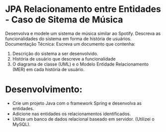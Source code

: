 # JPA Relacionamento entre Entidades - Caso de Sitema de Música
Desenvolva e modele um sistema de música similar ao Spotify. Descreva as funcionalidades do sistema em forma de história de usuários.
Documentação Técnica:
Escreva um documento que contenha:
1. Descrição do sistema a ser desenvolvido.
2. História de usuário que descreve a funcionalidade
3. O diagrama de classe (UML) e o Modelo Entidade Relacionamento (MER) em cada história de usuário.

# Desenvolvimento:
- Crie um projeto Java com o framework Spring e desenvolva as entidades.
- Adicione nas entidades os relacionamentos identificados.
- Utilize um banco de dados relacional baseado em servidor. (Utilizei o MySQL).

